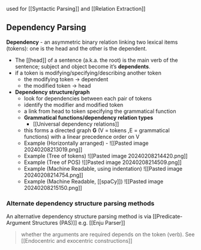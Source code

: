 used for [[Syntactic Parsing]] and [[Relation Extraction]]
## Dependency Parsing
 
  **Dependency** -  an asymmetric binary relation linking two lexical items (tokens): one is the head and the other is the dependent.
- The [[head]] of a sentence (a.k.a. the root) is the main verb of the sentence; subject and object become it’s **dependents**.
- if a token is modifying/specifying/describing another token
	- the modifying token → dependent
	-  the modified token → head
- **Dependency structure/graph**
	- look for dependencies between each pair of tokens
	- identify the modifier and modified token
	- a link from head to token specifying the grammatical function
	- **Grammatical functions/dependency relation types**
		- [[Universal dependency relations]]
	- this forms a directed graph **G** (V = tokens ,E = grammatical functions) with a linear precedence order on V
	- Example (Horizontally arranged) -
	  ![[Pasted image 20240208213019.png]]
	- Example (Tree of tokens)
	  ![[Pasted image 20240208214420.png]]
	- Example (Tree of POS)
	  ![[Pasted image 20240208214509.png]]
	- Example (Machine Readable, using indentation)
	    ![[Pasted image 20240208214754.png]]
	- Example (Machine Readable, [[spaCy]])
	  ![[Pasted image 20240208215150.png]]

### Alternate dependency structure parsing methods

An alternative dependency structure parsing method is via [[Predicate-Argument Structures (PAS)]] e.g.  [[Enju Parser]]

> whether the arguments are required depends on the token (verb). See [[Endocentric and exocentric constructions]] 


